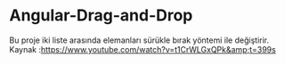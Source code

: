 # Angular-Drag-and-Drop
Bu proje iki liste arasında elemanları sürükle bırak yöntemi ile değiştirir. Kaynak :https://www.youtube.com/watch?v=t1CrWLGxQPk&amp;t=399s
